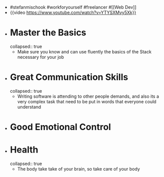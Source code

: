 - #stefanmischook #workforyourself #freelancer #[[Web Dev]]
- {{video https://www.youtube.com/watch?v=YTYSXMvy5Xk}}
- # Master the Basics
  collapsed:: true
	- Make sure you know and can use fluently the basics of the Stack necessary for your job
- # Great Communication Skills
  collapsed:: true
	- Writing software is attending to other people demands, and also its a very complex task that need to be put in words that everyone could understand
- # Good Emotional Control
- # Health
  collapsed:: true
	- The body take take of your brain, so take care of your body